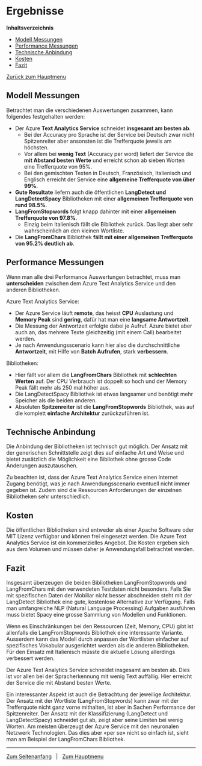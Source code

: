 # Ergebnisse

**Inhaltsverzeichnis**
- [Modell Messungen](#Modell-Messungen)
- [Performance Messungen](#Performance-Messungen)
- [Technische Anbindung](#Technische-Anbindung)
- [Kosten](#Kosten)
- [Fazit](#Fazit)
  
[Zurück zum Hauptmenu](../README.md)

## Modell Messungen
Betrachtet man die verschiedenen Auswertungen zusammen, kann folgendes festgehalten werden:
- Der Azure **Text Analytics Service** schneidet **insgesamt am besten ab**. 
  - Bei der Accuracy pro Sprache ist der Service bei Deutsch zwar nicht Spitzenreiter aber ansonsten ist die Trefferquote jeweils 
    am höchsten. 
  - Vor allem bei **wenig Text** (Accuracy per word) liefert der Service die **mit Abstand besten Werte** und erreicht schon ab sieben
   Worten eine Trefferquote von 95%.   
  - Bei den gemischten Texten in Deutsch, Französisch, Italienisch und Englisch erreicht der Service eine 
    **allgemeine Trefferquote von über 99%**. 
- **Gute Resultate** liefern auch die öffentlichen **LangDetect und LangDetectSpacy** Bibliotheken mit einer 
  **allgemeinen Trefferquote von rund 98.5%**.
- **LangFromStopwords** folgt knapp dahinter mit einer **allgemeinen Trefferquote von 97.8%**. 
  - Einzig beim Italienisch fällt die Bibliothek zurück. Das liegt aber sehr wahrscheinlich an den kleinen Wortliste.   
- Die **LangFromChars** Bibliothek **fällt mit einer allgemeinen Trefferquote von 95.2% deutlich ab**.

## Performance Messungen
Wenn man alle drei Performance Auswertungen betrachtet, muss man **unterscheiden** zwischen dem Azure Text Analytics 
Service und den anderen Bibliotheken. 

Azure Text Analytics Service:
- Der Azure Service läuft **remote**, das heisst **CPU** Auslastung und **Memory Peak** sind **gering**, dafür hat man 
  eine **langsame Antwortzeit**. 
- Die Messung der Antwortzeit erfolgte dabei je Aufruf. Azure bietet aber auch an, das mehrere Texte gleichzeitig 
  (mit einem Call) bearbeitet werden.
- Je nach Anwendungsscenario kann hier also die durchschnittliche **Antwortzeit**, mit Hilfe von **Batch Aufrufen**, 
  stark **verbessern**.

Bibliotheken:
- Hier fällt vor allem die **LangFromChars** Bibliothek mit **schlechten Werten** auf. Der CPU Verbrauch ist doppelt so 
  hoch und der Memory Peak fällt mehr als 250 mal höher aus.
- Die LangDetectSpacy Bibliothek ist etwas langsamer und benötigt mehr Speicher als die beiden anderen.
- Absoluten **Spitzenreiter** ist die **LangFromStopwords** Bibliothek, was auf die komplett **einfache Architektur** 
  zurückzuführen ist.

## Technische Anbindung
Die Anbindung der Bibliotheken ist technisch gut möglich. Der Ansatz mit der generischen Schnittstelle zeigt dies auf einfache Art und Weise und bietet zusätzlich die Möglichkeit eine Bibliothek ohne grosse Code Änderungen auszutauschen. 

Zu beachten ist, dass der Azure Text Analytics Service einen Internet Zugang benötigt, was je nach Anwendungsscenario eventuell nicht immer gegeben ist. Zudem sind die Ressourcen Anforderungen der einzelnen Bibliotheken sehr unterschiedlich.

## Kosten
Die öffentlichen Bibliotheken sind entweder als einer Apache Software oder MIT Lizenz verfügbar und können frei eingesetzt werden. Die Azure Text Analytics Service ist ein kommerzielles Angebot. Die Kosten ergeben sich aus dem Volumen und müssen daher je Anwendungsfall betrachtet werden.

## Fazit
Insgesamt überzeugen die beiden Bibliotheken LangFromStopwords und LangFromChars mit den verwendeten Testdaten nicht besonders. Falls Sie mit spezifischen Daten der Mobiliar nicht besser abschneiden steht mit der LangDetect Bibliothek eine gute, kostenlose Alternative zur Verfügung. Falls man umfangreiche NLP (Natural Language Processing) Aufgaben ausführen muss bietet Spacy eine grosse Sammlung von Modellen und Funktionen.

Wenn es Einschränkungen bei den Ressourcen (Zeit, Memory, CPU) gibt ist allenfalls die LangFromStopwords Bibliothek eine interessante Variante. Ausserdem kann das Modell durch anpassen der Wortlisten einfacher auf spezifisches Vokabular ausgerichtet werden als die anderen Bibliotheken. Für den Einsatz mit Italienisch müsste die aktuelle Lösung allerdings verbessert werden.

Der Azure Text Analytics Service schneidet insgesamt am besten ab. Dies ist vor allen bei der Spracherkennung mit wenig Text auffällig. Hier erreicht der Service die mit Abstand besten Werte. 

Ein interessanter Aspekt ist auch die Betrachtung der jeweilige Architektur. Der Ansatz mit der Wortliste (LangFromStopwords) kann zwar mit der Trefferquote nicht ganz vorne mithalten, ist aber in Sachen Performance der Spitzenreiter. Der Ansatz mit der Klassifizierung (LangDetect und LangDetectSpacy) schneidet gut ab, zeigt aber seine Limiten bei wenig Worten. Am meisten überzeugt der Azure Service mit den neuronalen Netzwerk Technologien. Das dies aber «per se» nicht so einfach ist, sieht man am Beispiel der LangFromChars Bibliothek.



---
[Zum Seitenanfang](#Ergebnisse)  &nbsp; | &nbsp;  [Zum Hauptmenu](../README.md)
